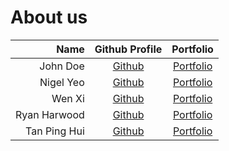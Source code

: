 # About us

Name     |             Github Profile              | Portfolio 
------------:|:---------------------------------------:|:---------:
John Doe   |      [Github](https://github.com/)      | [Portfolio](docs/team/johndoe.md)
Nigel Yeo    | [Github](https://github.com/NigelYeoTW) | [Portfolio](docs/team/NigelYeo.md)
Wen Xi   |   [Github](https://github.com/wx-03)    | [Portfolio](docs/team/wenxi.md)
Ryan Harwood   |   [Github](https://github.com/rharwo)   | [Portfolio](docs/team/ryanharwood.md)
Tan Ping Hui |   [Github](https://github.com/TPH777)   | [Portfolio](docs/team/tanpinghui.md)
